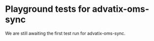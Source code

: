 # Playground tests for advatix-oms-sync
We are still awaiting the first test run for advatix-oms-sync.
